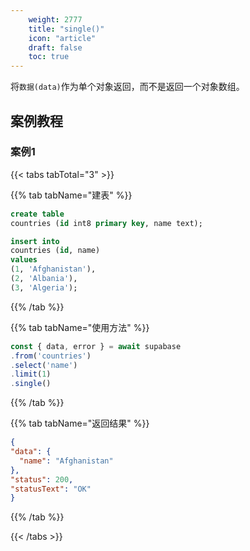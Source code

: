 ```yaml
---
    weight: 2777
    title: "single()"
    icon: "article"
    draft: false
    toc: true
---
```



将`数据(data)`作为单个对象返回，而不是返回一个对象数组。


## 案例教程
### 案例1 

{{< tabs tabTotal="3" >}}
 

{{% tab tabName="建表" %}}



  ```sql
create table
  countries (id int8 primary key, name text);

insert into
  countries (id, name)
values
  (1, 'Afghanistan'),
  (2, 'Albania'),
  (3, 'Algeria');

  ```



{{% /tab %}}

{{% tab tabName="使用方法" %}}



  ```ts
const { data, error } = await supabase
  .from('countries')
  .select('name')
  .limit(1)
  .single()
  ```



{{% /tab %}}


{{% tab tabName="返回结果" %}}



  ```json
{
  "data": {
    "name": "Afghanistan"
  },
  "status": 200,
  "statusText": "OK"
}
  ```



{{% /tab %}}

{{< /tabs >}}
